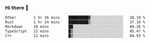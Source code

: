### Hi there 👋

<!--
**WShiBin/WShiBin** is a ✨ _special_ ✨ repository because its `README.md` (this file) appears on your GitHub profile.

Here are some ideas to get you started:

- 🔭 I’m currently working on ...
- 🌱 I’m currently learning ...
- 👯 I’m looking to collaborate on ...
- 🤔 I’m looking for help with ...
- 💬 Ask me about ...
- 📫 How to reach me: ...
- 😄 Pronouns: ...
- ⚡ Fun fact: ...
-->

<!--START_SECTION:waka-->

```txt
Other        1 hr 26 mins    █████████▓░░░░░░░░░░░░░░░   38.19 %
Rust         1 hr 24 mins    █████████▒░░░░░░░░░░░░░░░   37.16 %
Markdown     18 mins         ██░░░░░░░░░░░░░░░░░░░░░░░   08.26 %
TypeScript   12 mins         █▒░░░░░░░░░░░░░░░░░░░░░░░   05.47 %
C++          11 mins         █▒░░░░░░░░░░░░░░░░░░░░░░░   04.93 %
```

<!--END_SECTION:waka-->
